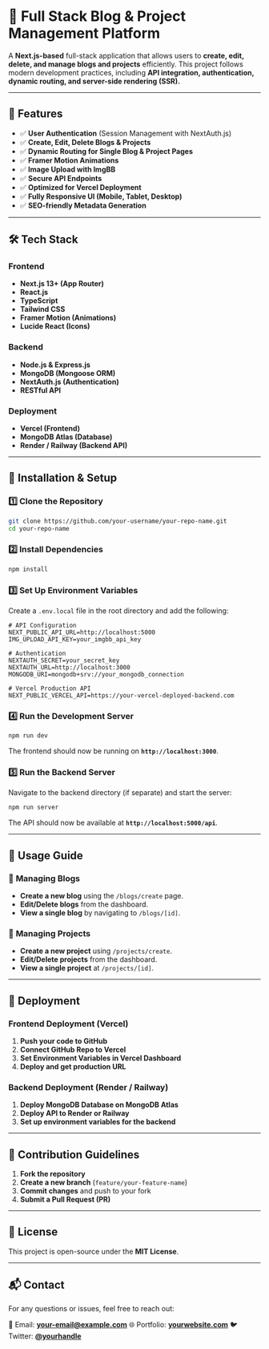 # 🚀 Full Stack Blog & Project Management Platform

A **Next.js-based** full-stack application that allows users to **create, edit, delete, and manage blogs and projects** efficiently. This project follows modern development practices, including **API integration, authentication, dynamic routing, and server-side rendering (SSR).**

---

## 📌 Features

- ✅ **User Authentication** (Session Management with NextAuth.js)
- ✅ **Create, Edit, Delete Blogs & Projects**
- ✅ **Dynamic Routing for Single Blog & Project Pages**
- ✅ **Framer Motion Animations**
- ✅ **Image Upload with ImgBB**
- ✅ **Secure API Endpoints**
- ✅ **Optimized for Vercel Deployment**
- ✅ **Fully Responsive UI (Mobile, Tablet, Desktop)**
- ✅ **SEO-friendly Metadata Generation**

---

## 🛠️ Tech Stack

### **Frontend**
- **Next.js 13+ (App Router)**
- **React.js**
- **TypeScript**
- **Tailwind CSS**
- **Framer Motion (Animations)**
- **Lucide React (Icons)**

### **Backend**
- **Node.js & Express.js**
- **MongoDB (Mongoose ORM)**
- **NextAuth.js (Authentication)**
- **RESTful API**

### **Deployment**
- **Vercel (Frontend)**
- **MongoDB Atlas (Database)**
- **Render / Railway (Backend API)**

---

## 🔧 Installation & Setup

### 1️⃣ **Clone the Repository**
```sh
git clone https://github.com/your-username/your-repo-name.git
cd your-repo-name
```

### 2️⃣ **Install Dependencies**
```sh
npm install
```

### 3️⃣ **Set Up Environment Variables**
Create a `.env.local` file in the root directory and add the following:

```
# API Configuration
NEXT_PUBLIC_API_URL=http://localhost:5000
IMG_UPLOAD_API_KEY=your_imgbb_api_key

# Authentication
NEXTAUTH_SECRET=your_secret_key
NEXTAUTH_URL=http://localhost:3000
MONGODB_URI=mongodb+srv://your_mongodb_connection

# Vercel Production API
NEXT_PUBLIC_VERCEL_API=https://your-vercel-deployed-backend.com
```

### 4️⃣ **Run the Development Server**
```sh
npm run dev
```

The frontend should now be running on **`http://localhost:3000`**.

### 5️⃣ **Run the Backend Server**
Navigate to the backend directory (if separate) and start the server:
```sh
npm run server
```
The API should now be available at **`http://localhost:5000/api`**.

---

## 📖 Usage Guide

### 📝 **Managing Blogs**
- **Create a new blog** using the `/blogs/create` page.
- **Edit/Delete blogs** from the dashboard.
- **View a single blog** by navigating to `/blogs/[id]`.

### 📂 **Managing Projects**
- **Create a new project** using `/projects/create`.
- **Edit/Delete projects** from the dashboard.
- **View a single project** at `/projects/[id]`.

---

## 🚀 Deployment

### **Frontend Deployment (Vercel)**
1. **Push your code to GitHub**
2. **Connect GitHub Repo to Vercel**
3. **Set Environment Variables in Vercel Dashboard**
4. **Deploy and get production URL**

### **Backend Deployment (Render / Railway)**
1. **Deploy MongoDB Database on MongoDB Atlas**
2. **Deploy API to Render or Railway**
3. **Set up environment variables for the backend**

---

## 🤝 Contribution Guidelines

1. **Fork the repository**
2. **Create a new branch** (`feature/your-feature-name`)
3. **Commit changes** and push to your fork
4. **Submit a Pull Request (PR)**

---

## 📄 License
This project is open-source under the **MIT License**.

---

## 📬 Contact
For any questions or issues, feel free to reach out:

📧 Email: **your-email@example.com**
🌐 Portfolio: **[yourwebsite.com](https://yourwebsite.com)**
🐦 Twitter: **[@yourhandle](https://twitter.com/yourhandle)**

